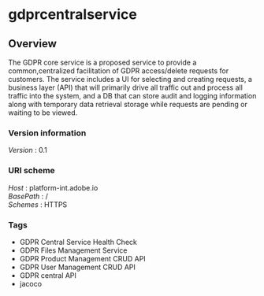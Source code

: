 # gdprcentralservice


<a name="overview"></a>
## Overview
The GDPR core service is a proposed service to
									provide a common,centralized facilitation of GDPR access/delete
									requests for customers. The service includes a UI for selecting
									and creating requests, a business layer (API) that will
									primarily drive all traffic out and process all traffic into
									the system, and a DB that can store audit and logging
									information along with temporary data retrieval storage while
									requests are pending or waiting to be viewed.


### Version information
*Version* : 0.1


### URI scheme
*Host* : platform-int.adobe.io  
*BasePath* : /  
*Schemes* : HTTPS


### Tags

* GDPR Central Service Health Check
* GDPR Files Management Service
* GDPR Product Management CRUD API
* GDPR User Management CRUD API
* GDPR central API
* jacoco




